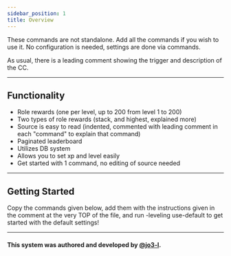 ```yaml
---
sidebar_position: 1
title: Overview
---
```


These commands are not standalone. Add all the commands if you wish to use it. No configuration is needed, settings are done via commands.

As usual, there is a leading comment showing the trigger and description of the CC.

---

## Functionality

- Role rewards (one per level, up to 200 from level 1 to 200)
- Two types of role rewards (stack, and highest, explained more)
- Source is easy to read (indented, commented with leading comment in each "command" to explain that command)
- Paginated leaderboard
- Utilizes DB system
- Allows you to set xp and level easily
- Get started with 1 command, no editing of source needed

---

## Getting Started

Copy the commands given below, add them with the instructions given in the comment at the very TOP of the file, and run -leveling use-default to get started with the default settings!

---

#### This system was authored and developed by [@jo3-l](https://github.com/jo3-l).
